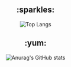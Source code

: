 <div align=center>
 <h2>:sparkles:</h2>
 
![Top Langs](https://github-readme-stats.vercel.app/api/top-langs/?username=Yeeun411&layout=compact&theme=cobalt)

 <h2>:yum:</h2>
 
![Anurag's GitHub stats](https://github-readme-stats.vercel.app/api?username=futureandkim&show_icons=true&theme=cobalt)

</div>
